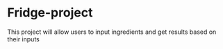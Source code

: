 # Fridge-project
This project will allow users to input ingredients and get results based on their inputs
